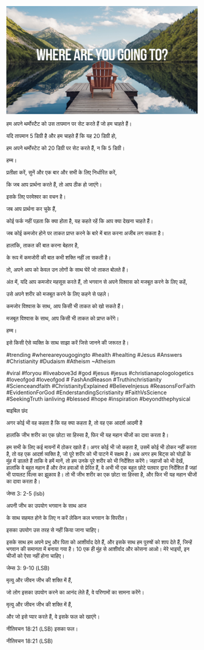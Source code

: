 ![Video cover image](../cover.jpg "cover photo")

हम अपने थर्मोस्टैट को उस तापमान पर सेट करते हैं जो हम चाहते हैं।

यदि तापमान 5 डिग्री है और हम चाहते हैं कि यह 20 डिग्री हो,

हम अपने थर्मोस्टेट को 20 डिग्री पर सेट करते हैं, न कि 5 डिग्री।

हम्म।

प्रतीक्षा करें, सुनें और एक बार और सभी के लिए निर्धारित करें,

कि जब आप प्रार्थना करते हैं, तो आप ठीक हो जाएंगे।

इसके लिए परमेश्वर का वचन है।

जब आप प्रार्थना कर चुके हैं,

कोई फर्क नहीं पड़ता कि क्या होता है, यह कहते रहें कि आप क्या देखना चाहते हैं।

जब कोई कमजोर होने पर ताकत प्राप्त करने के बारे में बात करना अजीब लग सकता है।

हालांकि, ताकत की बात करना बेहतर है,

के रूप में कमजोरी की बात कभी शक्ति नहीं ला सकती है।

तो, अपने आप को केवल उन लोगों के साथ घेरें जो ताकत बोलते हैं।

अंत में, यदि आप कमजोर महसूस करते हैं, तो भगवान से अपने विश्वास को मजबूत करने के लिए कहें,

उसे अपने शरीर को मजबूत करने के लिए कहने से पहले।

कमजोर विश्वास के साथ, आप किसी भी ताकत को खो सकते हैं।

मजबूत विश्वास के साथ, आप किसी भी ताकत को प्राप्त करेंगे।

हम्म।

इसे किसी ऐसे व्यक्ति के साथ साझा करें जिसे जानने की जरूरत है।

#trending #whereareyougogingto #health #healting #Jesus #Answers #Christianity #Dudaism #Atheism ~Atheism

#viral #foryou #liveabove3d #god #jesus #jesus #christianapologologetics #loveofgod #loveofgod # FashAndReason #Truthinchristianity #Scienceandfaith #ChristianityExplained #BelieveInjesus #ReasonsForFaith #EvidentionForGod #EnderstandingScristianity #FaithVsScience #SeekingTruth ianliving #blessed #hope #inspiration #beyondthephysical

बाइबिल छंद

अगर कोई भी वह कहता है कि वह क्या कहता है, तो वह एक आदर्श आदमी है

हालांकि जीभ शरीर का एक छोटा सा हिस्सा है, फिर भी यह महान चीजों का दावा करता है।

हम सभी के लिए कई मायनों में ठोकर खाते हैं। अगर कोई भी जो कहता है, उसमें कोई भी ठोकर नहीं करता है, तो वह एक आदर्श व्यक्ति है, जो पूरे शरीर को भी पाटने में सक्षम है। अब अगर हम बिट्स को घोड़ों के मुंह में डालते हैं ताकि वे हमें मानें, तो हम उनके पूरे शरीर को भी निर्देशित करेंगे। जहाजों को भी देखें, हालांकि वे बहुत महान हैं और तेज हवाओं से प्रेरित हैं, वे अभी भी एक बहुत छोटे पतवार द्वारा निर्देशित हैं जहां भी पायलट विल्स का झुकाव है। तो भी जीभ शरीर का एक छोटा सा हिस्सा है, और फिर भी यह महान चीजों का दावा करता है।

जेम्स 3: 2-5 (lsb)

अपनी जीभ का उपयोग भगवान के साथ आज

के साथ सहमत होने के लिए न करें लेकिन कल भगवान के विपरीत।

इसका उपयोग उस तरह से नहीं किया जाना चाहिए।

इसके साथ हम अपने प्रभु और पिता को आशीर्वाद देते हैं, और इसके साथ हम पुरुषों को शाप देते हैं, जिन्हें भगवान की समानता में बनाया गया है। 10 एक ही मुंह से आशीर्वाद और कोसना आओ। मेरे भाइयों, इन चीजों को ऐसा नहीं होना चाहिए।

जेम्स 3: 9-10 (LSB)

मृत्यु और जीवन जीभ की शक्ति में हैं,

जो लोग इसका उपयोग करने का आनंद लेते हैं, वे परिणामों का सामना करेंगे।

मृत्यु और जीवन जीभ की शक्ति में हैं,

और जो इसे प्यार करते हैं, वे इसके फल को खाएंगे।

नीतिवचन 18:21 (LSB) इसका फल।

नीतिवचन 18:21 (LSB)